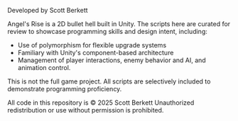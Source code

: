 Developed by Scott Berkett

Angel's Rise is a 2D bullet hell built in Unity.
The scripts here are curated for review to showcase programming skills and design intent, including:
- Use of polymorphism for flexible upgrade systems
- Familiary with Unity's component-based architecture
- Management of player interactions, enemy behavior and AI, and animation control.

This is not the full game project. All scripts are selectively included to demonstrate programming proficiency.

All code in this repository is © 2025 Scott Berkett
Unauthorized redistribution or use without permission is prohibited.
